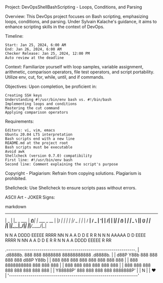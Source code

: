 Project: DevOpsShellBashScripting - Loops, Conditions, and Parsing

Overview:
This DevOps project focuses on Bash scripting, emphasizing loops, conditions, and parsing. Under Sylvain Kalache's guidance, it aims to enhance scripting skills in the context of DevOps.

Timeline:

    Start: Jan 25, 2024, 6:00 AM
    End: Jan 26, 2024, 6:00 AM
    Checker Release: Jan 25, 2024, 12:00 PM
    Auto review at the deadline

Context:
Familiarize yourself with loop samples, variable assignment, arithmetic, comparison operators, file test operators, and script portability. Utilize env, cut, for, while, until, and if commands.

Objectives:
Upon completion, be proficient in:

    Creating SSH keys
    Understanding #!/usr/bin/env bash vs. #!/bin/bash
    Implementing loops and conditions
    Mastering the cut command
    Applying comparison operators

Requirements:

    Editors: vi, vim, emacs
    Ubuntu 20.04 LTS interpretation
    Bash scripts end with a new line
    README.md at the project root
    Bash scripts must be executable
    Avoid awk
    Shellcheck (version 0.7.0) compatibility
    First line: #!/usr/bin/env bash
    Second line: Comment explaining the script's purpose

Copyright - Plagiarism:
Refrain from copying solutions. Plagiarism is prohibited.

Shellcheck:
Use Shellcheck to ensure scripts pass without errors.

ASCII Art - JOKER Signs:

markdown

 ____  _              _____ _     _             
|  _ \| |_   _  ___ |  ___(_)___| |_ ___  _ __ 
| |_) | | | | |/ _ \| |_  | / __| __/ _ \| '__|
|  __/| | |_| | (_) |  _| | \__ \ || (_) | |   
|_|   |_|\__,_|\___/|_|   |_|___/\__\___/|_|   







  N   N    A    DDDD   EEEEE  RRRR
  NN  N   A A   D   D  E      R   R
  N N N  AAAAA  D   D  EEEE   RRRR
  N  NN  A   A  D   D  E      R  R
  N   N  A   A  DDDD   EEEEE  R   RR











  .------------------------------------------------------------------.
  |  .d8888b.  888    888 8888888 88888888888        .d8888b.        |
  | d88P  Y88b 888    888     888   888            d88P  Y88b        |
  | 888    888 888    888     888   888           888    888         |
  | 888        8888888888     888   888          888                 |
  | 888        888    888     888   888         888                  |
  | 888    888 888    888     888   888        888    888            |
  |  Y88888P'  888    888     888   888       8888888P'              |
  |                N                                                 |
  |                ♥                                                 |
  '------------------------------------------------------------------'

